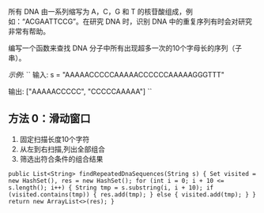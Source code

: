 所有 DNA 由一系列缩写为 A，C，G 和 T 的核苷酸组成，例如：“ACGAATTCCG”。在研究 DNA 时，识别 DNA 中的重复序列有时会对研究非常有帮助。

编写一个函数来查找 DNA 分子中所有出现超多一次的10个字母长的序列（子串）。

*示例*:
``
输入: s = "AAAAACCCCCAAAAACCCCCCAAAAAGGGTTT"

输出: ["AAAAACCCCC", "CCCCCAAAAA"]
``

## 方法 0：滑动窗口

1. 固定扫描长度10个字符
2. 从左到右扫描,列出全部组合
3. 筛选出符合条件的组合结果

``
public List<String> findRepeatedDnaSequences(String s) {
        Set visited = new HashSet(), res = new HashSet();
        for (int i = 0; i + 10 <= s.length(); i++) {
            String tmp = s.substring(i, i + 10);
            if (visited.contains(tmp)) {
                res.add(tmp);
            } else {
                visited.add(tmp);
            }
        }
        return new ArrayList<>(res);
    }
``

 

